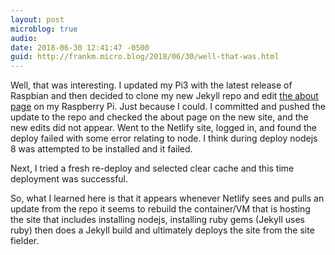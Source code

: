 ```yaml
---
layout: post
microblog: true
audio: 
date: 2018-06-30 12:41:47 -0500
guid: http://frankm.micro.blog/2018/06/30/well-that-was.html
---
```

Well, that was interesting. I updated my Pi3 with the latest release of Raspbian and then decided to clone my new Jekyll repo and edit [the about page](https://writing.frankmcpherson.net/about/) on my Raspberry Pi. Just because I could. I committed and pushed the update to the repo and checked the about page on the new site, and the new edits did not appear. Went to the Netlify site, logged in, and found the deploy failed with some error relating to node. I think during deploy nodejs 8 was attempted to be installed and it failed. 

Next, I tried a fresh re-deploy and selected clear cache and this time deployment was successful. 

So, what I learned here is that it appears whenever Netlify sees and pulls an update from the repo it seems to rebuild the container/VM that is hosting the site that includes installing nodejs, installing ruby gems (Jekyll uses ruby) then does a Jekyll build and ultimately deploys the site from the site fielder.
